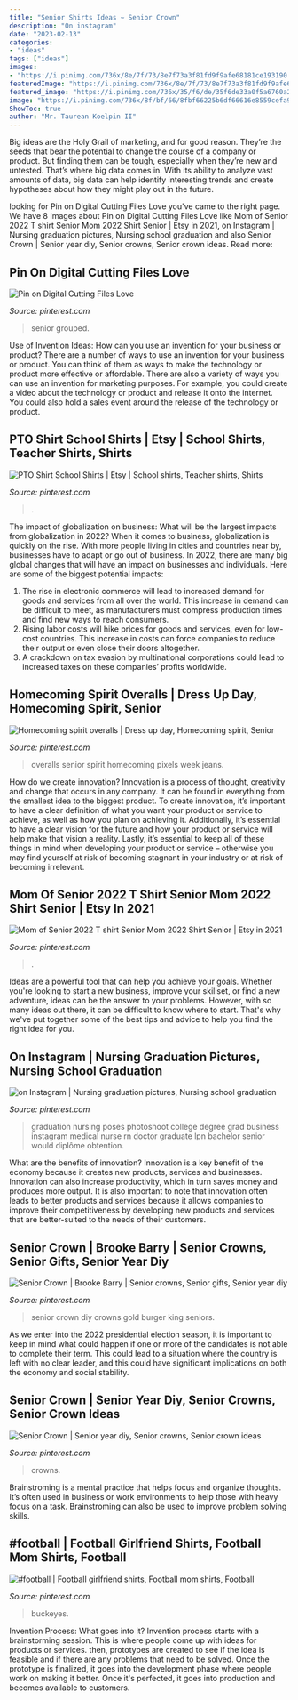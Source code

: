 ```yaml
---
title: "Senior Shirts Ideas ~ Senior Crown"
description: "On instagram"
date: "2023-02-13"
categories:
- "ideas"
tags: ["ideas"]
images:
- "https://i.pinimg.com/736x/8e/7f/73/8e7f73a3f81fd9f9afe68181ce193190.jpg"
featuredImage: "https://i.pinimg.com/736x/8e/7f/73/8e7f73a3f81fd9f9afe68181ce193190.jpg"
featured_image: "https://i.pinimg.com/736x/35/f6/de/35f6de33a0f5a6760a2b716c56253dd6.jpg"
image: "https://i.pinimg.com/736x/8f/bf/66/8fbf66225b6df66616e8559cefa9d8df.jpg"
ShowToc: true
author: "Mr. Taurean Koelpin II"
---
```



Big ideas are the Holy Grail of marketing, and for good reason. They’re the seeds that bear the potential to change the course of a company or product. But finding them can be tough, especially when they’re new and untested. That’s where big data comes in. With its ability to analyze vast amounts of data, big data can help identify interesting trends and create hypotheses about how they might play out in the future.

	

		
looking for Pin on Digital Cutting Files Love you've came to the right page. We have 8 Images about Pin on Digital Cutting Files Love like Mom of Senior 2022 T shirt Senior Mom 2022 Shirt Senior | Etsy in 2021, on Instagram | Nursing graduation pictures, Nursing school graduation and also Senior Crown | Senior year diy, Senior crowns, Senior crown ideas. Read more:
		
    
## Pin On Digital Cutting Files Love

<img loading=lazy src="https://i.pinimg.com/736x/d0/8a/63/d08a630b474434a9e5ca3245ec7a971a.jpg" onerror="this.onerror=null;this.src='https://tse2.mm.bing.net/th?id=OIP.9aYGCyoi5fGQre77v89JggHaHa&amp;pid=15.1';" alt="Pin on Digital Cutting Files Love">

_Source: pinterest.com_

>senior grouped. 

	

Use of Invention Ideas: How can you use an invention for your business or product?
There are a number of ways to use an invention for your business or product. You can think of them as ways to make the technology or product more effective or affordable. There are also a variety of ways you can use an invention for marketing purposes. For example, you could create a video about the technology or product and release it onto the internet. You could also hold a sales event around the release of the technology or product.

    
## PTO Shirt School Shirts | Etsy | School Shirts, Teacher Shirts, Shirts

<img loading=lazy src="https://i.pinimg.com/736x/35/f6/de/35f6de33a0f5a6760a2b716c56253dd6.jpg" onerror="this.onerror=null;this.src='https://tse1.mm.bing.net/th?id=OIP.vUC3odg-ZZZm1vVXYxYybwHaHa&amp;pid=15.1';" alt="PTO Shirt School Shirts | Etsy | School shirts, Teacher shirts, Shirts">

_Source: pinterest.com_

>. 

	

The impact of globalization on business: What will be the largest impacts from globalization in 2022?
When it comes to business, globalization is quickly on the rise. With more people living in cities and countries near by, businesses have to adapt or go out of business. In 2022, there are many big global changes that will have an impact on businesses and individuals. Here are some of the biggest potential impacts: 
1) The rise in electronic commerce will lead to increased demand for goods and services from all over the world. This increase in demand can be difficult to meet, as manufacturers must compress production times and find new ways to reach consumers. 
2) Rising labor costs will hike prices for goods and services, even for low-cost countries. This increase in costs can force companies to reduce their output or even close their doors altogether. 
3) A crackdown on tax evasion by multinational corporations could lead to increased taxes on these companies’ profits worldwide.

    
## Homecoming Spirit Overalls | Dress Up Day, Homecoming Spirit, Senior

<img loading=lazy src="https://i.pinimg.com/736x/e9/6e/79/e96e79676e65be96b57244532a3dc626--senior-overalls-senior-pics.jpg" onerror="this.onerror=null;this.src='https://tse2.mm.bing.net/th?id=OIP.babKUvPsFj2SQUouaUCLfwHaJ3&amp;pid=15.1';" alt="Homecoming spirit overalls | Dress up day, Homecoming spirit, Senior">

_Source: pinterest.com_

>overalls senior spirit homecoming pixels week jeans. 

	

How do we create innovation?
Innovation is a process of thought, creativity and change that occurs in any company. It can be found in everything from the smallest idea to the biggest product. To create innovation, it’s important to have a clear definition of what you want your product or service to achieve, as well as how you plan on achieving it. Additionally, it’s essential to have a clear vision for the future and how your product or service will help make that vision a reality. Lastly, it’s essential to keep all of these things in mind when developing your product or service – otherwise you may find yourself at risk of becoming stagnant in your industry or at risk of becoming irrelevant.

    
## Mom Of Senior 2022 T Shirt Senior Mom 2022 Shirt Senior | Etsy In 2021

<img loading=lazy src="https://i.pinimg.com/736x/8e/7f/73/8e7f73a3f81fd9f9afe68181ce193190.jpg" onerror="this.onerror=null;this.src='https://tse4.mm.bing.net/th?id=OIP.4nY0_69xsugJugF52EKRRAHaJ3&amp;pid=15.1';" alt="Mom of Senior 2022 T shirt Senior Mom 2022 Shirt Senior | Etsy in 2021">

_Source: pinterest.com_

>. 

	

Ideas are a powerful tool that can help you achieve your goals. Whether you're looking to start a new business, improve your skillset, or find a new adventure, ideas can be the answer to your problems. However, with so many ideas out there, it can be difficult to know where to start. That's why we've put together some of the best tips and advice to help you find the right idea for you.

    
## On Instagram | Nursing Graduation Pictures, Nursing School Graduation

<img loading=lazy src="https://i.pinimg.com/736x/4a/d8/f2/4ad8f23157f2a72499aa4574475db6fa.jpg" onerror="this.onerror=null;this.src='https://tse3.mm.bing.net/th?id=OIP.EFRQDEPxWWSGSqUFffducQAAAA&amp;pid=15.1';" alt="on Instagram | Nursing graduation pictures, Nursing school graduation">

_Source: pinterest.com_

>graduation nursing poses photoshoot college degree grad business instagram medical nurse rn doctor graduate lpn bachelor senior would diplôme obtention. 

	

What are the benefits of innovation?
Innovation is a key benefit of the economy because it creates new products, services and businesses. Innovation can also increase productivity, which in turn saves money and produces more output. It is also important to note that innovation often leads to better products and services because it allows companies to improve their competitiveness by developing new products and services that are better-suited to the needs of their customers.

    
## Senior Crown | Brooke Barry | Senior Crowns, Senior Gifts, Senior Year Diy

<img loading=lazy src="https://i.pinimg.com/736x/c7/45/c3/c745c3f92917383eabe6f24fe3648610.jpg" onerror="this.onerror=null;this.src='https://tse1.mm.bing.net/th?id=OIP.DyeTxyDNF7_xTzv1bbmQwAHaNK&amp;pid=15.1';" alt="Senior Crown | Brooke Barry | Senior crowns, Senior gifts, Senior year diy">

_Source: pinterest.com_

>senior crown diy crowns gold burger king seniors. 

	

As we enter into the 2022 presidential election season, it is important to keep in mind what could happen if one or more of the candidates is not able to complete their term. This could lead to a situation where the country is left with no clear leader, and this could have significant implications on both the economy and social stability.

    
## Senior Crown | Senior Year Diy, Senior Crowns, Senior Crown Ideas

<img loading=lazy src="https://i.pinimg.com/originals/71/fe/18/71fe18a1c821936b71c3b6a5d8c3bd8b.jpg" onerror="this.onerror=null;this.src='https://tse4.mm.bing.net/th?id=OIP.MS_Cg1uyymShAmQCYMXvogHaJ4&amp;pid=15.1';" alt="Senior Crown | Senior year diy, Senior crowns, Senior crown ideas">

_Source: pinterest.com_

>crowns. 

	

Brainstroming is a mental practice that helps focus and organize thoughts. It’s often used in business or work environments to help those with heavy focus on a task. Brainstroming can also be used to improve problem solving skills.

    
## #football | Football Girlfriend Shirts, Football Mom Shirts, Football

<img loading=lazy src="https://i.pinimg.com/736x/8f/bf/66/8fbf66225b6df66616e8559cefa9d8df.jpg" onerror="this.onerror=null;this.src='https://tse2.mm.bing.net/th?id=OIP.PV4k7q5EnePDwfCzEj45GAHaHa&amp;pid=15.1';" alt="#football | Football girlfriend shirts, Football mom shirts, Football">

_Source: pinterest.com_

>buckeyes. 

	

Invention Process: What goes into it?
Invention process starts with a brainstorming session. This is where people come up with ideas for products or services. then, prototypes are created to see if the idea is feasible and if there are any problems that need to be solved. Once the prototype is finalized, it goes into the development phase where people work on making it better. Once it's perfected, it goes into production and becomes available to customers.

